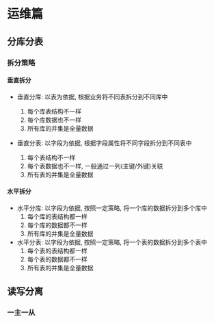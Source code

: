 # 运维篇

## 分库分表

### 拆分策略

#### 垂直拆分

* 垂直分库: 以表为依据, 根据业务将不同表拆分到不同库中
  1. 每个库表结构不一样
  2. 每个库数据也不一样
  3. 所有库的并集是全量数据

* 垂直分表: 以字段为依据, 根据字段属性将不同字段拆分到不同表中
  1. 每个表结构不一样
  2. 每个表数据也不一样, 一般通过一列(主键/外键)关联
  3. 所有表的并集是全量数据

#### 水平拆分

* 水平分库: 以字段为依据, 按照一定策略, 将一个库的数据拆分到多个库中
  1. 每个库的表结构都一样
  2. 每个库的数据都不一样
  3. 所有库的并集是全量数据
* 水平分表: 以字段为依据, 按照一定策略, 将一个表的数据拆分到多个表中
  1. 每个表的表结构都一样
  2. 每个表的数据都不一样
  3. 所有表的并集是全量数据

## 读写分离

### 一主一从

